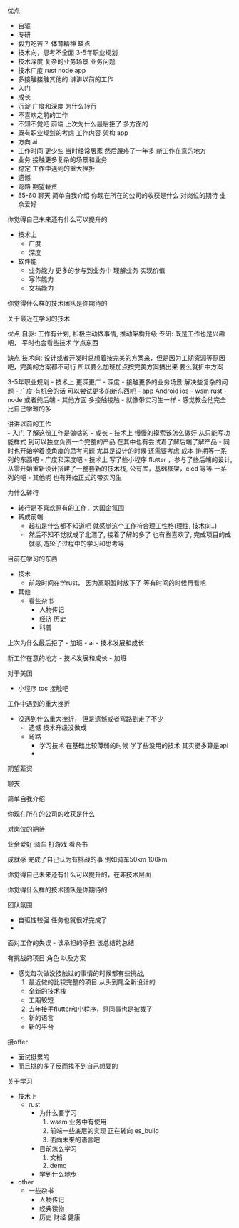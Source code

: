 



优点
  - 自驱
  - 专研
  - 毅力吃苦？ 体育精神
缺点
  - 技术向，思考不全面 
3-5年职业规划
  - 技术深度 复杂的业务场景 业务问题
  - 技术广度 rust node app
  - 多接触接触其他的
讲讲以前的工作  
  - 入门
  - 成长
  - 沉淀 广度和深度
为什么转行
  - 不喜欢之前的工作
  - 不知不觉吧 前端 
上次为什么最后拒了 多方面的
  - 既有职业规划的考虑 工作内容 架构 app
  - 方向 ai
  - 工作时间 更少些 当时经常居家 然后腰疼了一年多
新工作在意的地方
  - 业务 接触更多复杂的场景和业务
  - 稳定
工作中遇到的重大挫折
  - 遗憾
  - 弯路
期望薪资
  - 55-60
聊天
简单自我介绍
你现在所在的公司的收获是什么
对岗位的期待
业余爱好

你觉得自己未来还有什么可以提升的
  - 技术上  
    - 广度
    - 深度
  - 软件能
    - 业务能力 更多的参与到业务中 理解业务 实现价值
    - 写作能力
    - 文档能力

你觉得什么样的技术团队是你期待的

关于最近在学习的技术








优点
    自驱: 工作有计划, 积极主动做事情, 推动架构升级
    专研: 既是工作也是兴趣吧，  平时也会看些技术 学点东西 


缺点
    技术向: 设计或者开发时总想着按完美的方案来，但是因为工期资源等原因吧，完美的方案都不可行  所以要么加班加点按完美方案搞出来 要么就折中方案


3-5年职业规划
    - 技术上 更深更广
        - 深度 
            - 接触更多的业务场景 解决些复杂的问题
        - 广度 有机会的话 可以尝试更多的新东西吧 
            - app Android ios
            - wsm rust
            - node 或者纯后端
    - 其他方面 多接触接触 
        - 就像带实习生一样 
            - 感觉教会他完全比自己学难的多

讲讲以前的工作  
    - 入门 了解这份工作是做啥的
    - 成长 
        - 技术上 慢慢的摸索该怎么做好 从只能写功能样式 到可以独立负责一个完整的产品 在其中也有尝试着了解后端了解产品
        - 同时也开始学着换角度的思考问题 尤其是设计的时候 还需要考虑 成本 排期等一系列的东西吧
    - 广度和深度吧 
        - 技术上 写了些小程序 flutter ，参与了些后端的设计, 从零开始重新设计搭建了一整套新的技术栈, 公有库，基础框架，cicd 等等 一系列的吧 
        - 其他呢 也有开始正式的带实习生

为什么转行
  - 转行是不喜欢原有的工作，大国企氛围
  - 转成前端
    - 起初是什么都不知道吧 就感觉这个工作符合理工性格(理性, 技术向..)
    - 然后不知不觉就成了北漂了, 接着了解的多了 也有些喜欢了, 完成项目的成就感,造轮子过程中的学习和思考等


目前在学习的东西
  - 技术
    - 前段时间在学rust，  因为离职暂时放下了 等有时间的时候再看吧
  - 其他
    - 看些杂书
      - 人物传记
      - 经济 历史 
      - 科普


上次为什么最后拒了
    - 加班
    - ai
    - 技术发展和成长

新工作在意的地方
    - 技术发展和成长
    - 加班

对于美团
  - 小程序 toc 接触吧 

工作中遇到的重大挫折
  - 没遇到什么重大挫折， 但是遗憾或者弯路到走了不少
    - 遗憾 技术升级没做成 
    - 弯路
      - 学习技术 在基础比较薄弱的时候 学了些没用的技术 其实挺多算是api 
      - 

期望薪资


聊天


简单自我介绍


你现在所在的公司的收获是什么


对岗位的期待


业余爱好
  骑车 打游戏 看杂书


成就感
  完成了自己认为有挑战的事  例如骑车50km 100km


你觉得自己未来还有什么可以提升的，在非技术层面


你觉得什么样的技术团队是你期待的

团队氛围
  - 自驱性较强  任务也就很好完成了
  - 


面对工作的失误
    - 该承担的承担  该总结的总结 

有挑战的项目 角色 以及方案
  - 感觉每次做没接触过的事情的时候都有些挑战,
    1. 最近做的比较完整的项目 从头到尾全新设计的
      - 全新的技术栈 
      - 工期较短
    2. 去年接手flutter和小程序，原同事也是被裁了 
      - 新的语言
      - 新的平台


接offer
  - 面试挺累的
  - 而且挑的多了反而找不到自己想要的

关于学习
  - 技术上
    - rust
      - 为什么要学习
        1. wasm 业务中有使用
        2. 前端一些底层的实现 正在转向 es_build
        3. 面向未来的语言吧
      - 目前怎么学习
        1. 文档
        2. demo
      - 学到什么地步
  - other
    - 一些杂书
      - 人物传记
      - 经典读物
      - 历史 财经 健康 
      